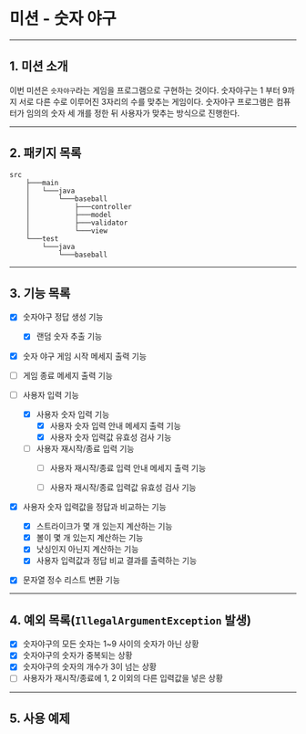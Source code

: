 # 미션 - 숫자 야구

***

## 1. 미션 소개

이번 미션은 `숫자야구`라는 게임을 프로그램으로 구현하는 것이다. 숫자야구는 1 부터 9까지 서로 다른 수로 이루어진 3자리의 수를 맞추는 게임이다.
숫자야구 프로그램은 컴퓨터가 임의의 숫자 세 개를 정한 뒤 사용자가 맞추는 방식으로 진행한다.

***

## 2. 패키지 목록

```agsl
src
    ├───main
    │   └───java
    │       └───baseball
    │           ├───controller
    │           ├───model
    │           ├───validator
    │           └───view
    └───test
        └───java
            └───baseball
```

***

## 3. 기능 목록

- [x] 숫자야구 정답 생성 기능
    - [x] 랜덤 숫자 추출 기능

- [x] 숫자 야구 게임 시작 메세지 출력 기능
- [ ] 게임 종료 메세지 출력 기능

- [ ] 사용자 입력 기능
    - [x] 사용자 숫자 입력 기능
        - [x] 사용자 숫자 입력 안내 메세지 출력 기능
        - [x] 사용자 숫자 입력값 유효성 검사 기능
    - [ ] 사용자 재시작/종료 입력 기능
        - [ ] 사용자 재시작/종료 입력 안내 메세지 출력 기능
        - [ ] 사용자 재시작/종료 입력값 유효성 검사 기능


- [x] 사용자 숫자 입력값을 정답과 비교하는 기능
    - [x] 스트라이크가 몇 개 있는지 계산하는 기능
    - [x] 볼이 몇 개 있는지 계산하는 기능
    - [x] 낫싱인지 아닌지 계산하는 기능
    - [x] 사용자 입력값과 정답 비교 결과를 출력하는 기능

- [x] 문자열 정수 리스트 변환 기능

***

## 4. 예외 목록(`IllegalArgumentException` 발생)

- [x] 숫자야구의 모든 숫자는 1~9 사이의 숫자가 아닌 상황
- [x] 숫자야구의 숫자가 중복되는 상황
- [x] 숫자야구의 숫자의 개수가 3이 넘는 상황
- [ ] 사용자가 재시작/종료에 1, 2 이외의 다른 입력값을 넣은 상황

***

## 5. 사용 예제